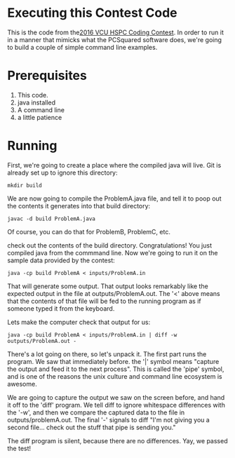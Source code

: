 Executing this Contest Code
=

This is the code from the[2016 VCU HSPC Coding Contest](http://www.egr.vcu.edu/departments/computer/about/high-school-programming-contest/past-contests/).  In order to run it in a manner that mimicks what the PCSquared software does, we're going to build a couple of simple command line examples.

Prerequisites
==
1. This code.
2. java installed
3. A command line
4. a little patience

Running
==
First, we're going to create a place where the compiled java will live.  Git is already set up to ignore this directory:

    mkdir build

We are now going to compile the ProblemA.java file, and tell it to poop out the contents it generates into that build directory:

    javac -d build ProblemA.java


Of course, you can do that for ProblemB, ProblemC, etc.

check out the contents of the build directory.  Congratulations!  You just compiled java from the commmand line.  Now we're going to run it on the sample data provided by the contest:

    java -cp build ProblemA < inputs/ProblemA.in 

That will generate some output.  That output looks remarkably like the expected output in the file at outputs/ProblemA.out.  The '<' above means that the contents of that file will be fed to the running program as if someone typed it from the keyboard.

Lets make the computer check that output for us:

    java -cp build ProblemA < inputs/ProblemA.in | diff -w outputs/ProblemA.out -

There's a lot going on there, so let's unpack it.  The first part runs the program.  We saw that immediately before.  the '|' symbol means "capture the output and feed it to the next process".  This is called the 'pipe' symbol, and is one of the reasons the unix culture and command line ecosystem is awesome.

We are going to capture the output we saw on the screen before, and hand it off to the 'diff' program.  We tell diff to ignore whitespace differences with the '-w', and then we compare the captured data to the file in outputs/problemA.out.  The final '-' signals to diff "I'm not giving you a second file... check out the stuff that pipe is sending you."

The diff program is silent, because there are no differences.  Yay, we passed the test!
